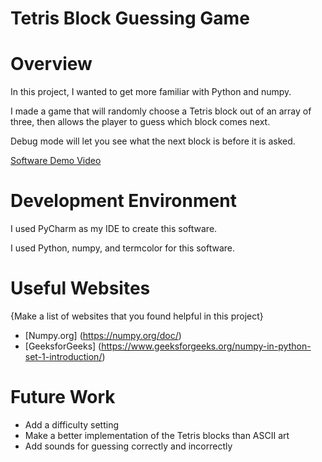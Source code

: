 # Tetris Block Guessing Game

# Overview

In this project, I wanted to get more familiar with Python and numpy.

I made a game that will randomly choose a Tetris block out of an array of three, then allows the player to guess which block comes next. 

Debug mode will let you see what the next block is before it is asked.

[Software Demo Video](http://youtube.link.goes.here)

# Development Environment

I used PyCharm as my IDE to create this software.

I used Python, numpy, and termcolor for this software.

# Useful Websites

{Make a list of websites that you found helpful in this project}
* [Numpy.org] (https://numpy.org/doc/)
* [GeeksforGeeks] (https://www.geeksforgeeks.org/numpy-in-python-set-1-introduction/)

# Future Work

* Add a difficulty setting
* Make a better implementation of the Tetris blocks than ASCII art
* Add sounds for guessing correctly and incorrectly
